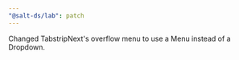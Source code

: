 ```yaml
---
"@salt-ds/lab": patch
---
```


Changed TabstripNext's overflow menu to use a Menu instead of a Dropdown.
